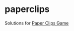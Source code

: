 # paperclips
Solutions for [Paper Clips Game](http://www.decisionproblem.com/paperclips/index2.html)
